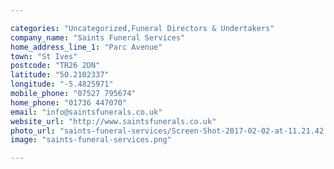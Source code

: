 ```yaml
---

categories: "Uncategorized,Funeral Directors & Undertakers"
company_name: "Saints Funeral Services"
home_address_line_1: "Parc Avenue"
town: "St Ives"
postcode: "TR26 2DN"
latitude: "50.2102337"
longitude: "-5.4825971"
mobile_phone: "07527 795674"
home_phone: "01736 447070"
email: "info@saintsfunerals.co.uk"
website_url: "http://www.saintsfunerals.co.uk"
photo_url: "saints-funeral-services/Screen-Shot-2017-02-02-at-11.21.42.png.png"
image: "saints-funeral-services.png"

---
```

